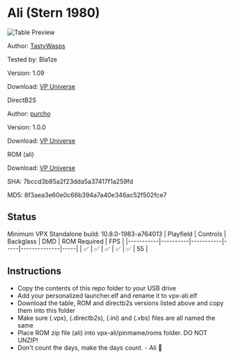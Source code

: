 # Ali (Stern 1980)  

![Table Preview](https://github.com/Bla1ze/vpx-images/blob/main/vpx-ali.png)

Author: [TastyWasps](https://vpuniverse.com/profile/44724-tastywasps/)  

Tested by: Bla1ze

Version: 1.09

Download: [VP Universe](https://vpuniverse.com/files/file/19395-ali-stern-1980/)

DirectB2S

Author: [purcho](https://vpuniverse.com/profile/121-purcho/)  

Version: 1.0.0

Download: [VP Universe](https://vpuniverse.com/files/file/13543-the-champion-pub-bally-1998-b2s-with-full-dmd/)

ROM (ali)

Download: [VP Universe](https://www.vpforums.org/index.php?app=downloads&showfile=741)

SHA: 7bccd3b85a2f23dda5a37417f1a259fd

MD5: 8f3aea3e60e0c66b394a7a40e346ac52f502fce7

## Status 

Minimum VPX Standalone build: 10.8.0-1983-a764013
| Playfield | Controls | Backglass | DMD | ROM Required | FPS | 
|-----------|----------|-----------|-----|--------------|-----|
| :white_check_mark: | :white_check_mark: | :white_check_mark: | :white_check_mark: | :white_check_mark: | 55 |

## Instructions

- Copy the contents of this repo folder to your USB drive
- Add your personalized launcher.elf and rename it to vpx-ali.elf
- Download the table, ROM and directb2s versions listed above and copy them into this folder
- Make sure (.vpx), (.directb2s), (.ini) and (.vbs) files are all named the same
- Place ROM zip file (ali) into vpx-ali/pinmame/roms folder. DO NOT UNZIP!
- Don't count the days, make the days count. - Ali 🥊
